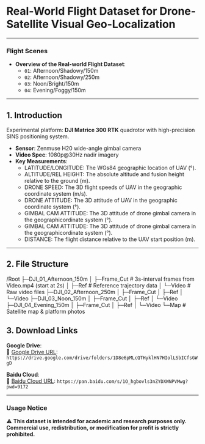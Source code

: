 # Real-World Flight Dataset for Drone-Satellite Visual Geo-Localization

---

### Flight Scenes
- **Overview of the Real-world Flight Dataset**:
  - `01`: Afternoon/Shadowy/150m
  - `02`: Afternoon/Shadowy/250m  
  - `03`: Noon/Bright/150m
  - `04`: Evening/Foggy/150m 
---

## 1. Introduction
Experimental platform: **DJI Matrice 300 RTK** quadrotor with high-precision SINS positioning system.  
- **Sensor**: Zenmuse H20 wide-angle gimbal camera  
- **Video Spec**: 1080p@30Hz nadir imagery  
- **Key Measurements**:
  - LATITUDE/LONGITUDE: The WGs84 geographic location of UAV (°).
  - ALTITUDE/REL HElGHT: The absolute altitude and fusion height relative to the ground (m).
  - DRONE SPEED: The 3D flight speeds of UAV in the geographic coordinate system (m/s).  
  - DRONE ATTITUDE: The 3D attitude of UAV in the geographic coordinate system (°).
  - GIMBAL CAM ATTITUDE: The 3D attitude of drone gimbal camera in the geographicordinate system (°).
  - GIMBAL CAM ATTITUDE: The 3D attitude of drone gimbal camera in the geographicordinate system (°).
  - DISTANCE: The flight distance relative to the UAV start position (m).
---

## 2. File Structure

/Root
├─DJI_01_Afternoon_150m
│  ├─Frame_Cut       # 3s-interval frames from Video.mp4 (start at 2s)
│  ├─Ref             # Reference trajectory data
│  └─Video           # Raw video files
├─DJI_02_Afternoon_250m
│  ├─Frame_Cut
│  ├─Ref
│  └─Video
├─DJI_03_Noon_150m
│  ├─Frame_Cut
│  ├─Ref
│  └─Video
├─DJI_04_Evening_150m
│  ├─Frame_Cut
│  ├─Ref
│  └─Video
└─Map                # Satellite map & platform photos


## 3. Download Links

**Google Drive**:  
🔗 [Google Drive URL](https://drive.google.com/drive/folders/1D8e6pMLcQTHyklHN7HIolLSbICfsGWgD?usp=sharing): `https://drive.google.com/drive/folders/1D8e6pMLcQTHyklHN7HIolLSbICfsGWgD`

**Baidu Cloud**:  
🔗 [Baidu Cloud URL](https://pan.baidu.com/s/1O_hgbovls3nZYDXWNPVMwg?pwd=9172): `https://pan.baidu.com/s/1O_hgbovls3nZYDXWNPVMwg?pwd=9172`

---

### Usage Notice  
⚠️ **This dataset is intended for academic and research purposes only. Commercial use, redistribution, or modification for profit is strictly prohibited.**  

